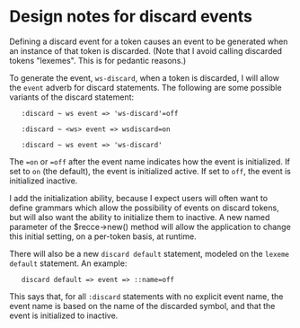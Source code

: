 # Design notes for discard events

Defining a discard event for a token causes an event to be generated
when an instance of that token is discarded.  (Note that I avoid calling
discarded tokens "lexemes".  This is for pedantic reasons.)

To generate the event, `ws-discard`, when a <ws> token is discarded,
I will allow the `event` adverb for discard statements.
The following are some possible
variants of the discard statement:

```
   :discard ~ ws event => 'ws-discard'=off

   :discard ~ <ws> event => wsdiscard=on

   :discard ~ ws event => 'ws-discard'
```

The `=on` or `=off` after the event name indicates how the event is
initialized.  If set to `on` (the default), the event is initialized
active.  If set to `off`, the event is initialized inactive.

I add the initialization ability, because I expect users will often
want to define grammars which allow the possibility of events on discard
tokens, but will also want the ability to initialize them to inactive.
A new named parameter of the $recce->new() method will allow the
application to change this initial setting, on a per-token basis,
at runtime.

There will also be a new `discard default` statement, modeled on the
`lexeme default` statement.  An example:

```
   discard default => event => ::name=off
```

This says that,
for all `:discard` statements with no explicit event name,
the event name is based on the name of the discarded symbol,
and that the event is initialized
to inactive.
